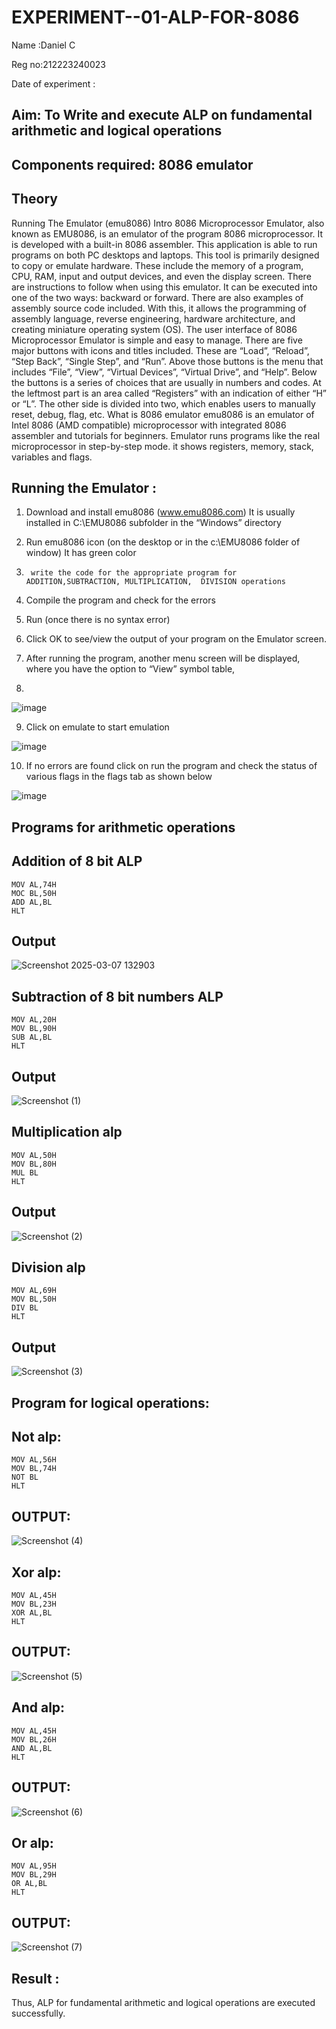 # EXPERIMENT--01-ALP-FOR-8086
Name :Daniel C

Reg no:212223240023

Date of experiment :





## Aim: To Write and execute ALP on fundamental arithmetic and logical operations
## Components required: 8086  emulator 
## Theory 
Running The Emulator (emu8086) Intro 8086 Microprocessor Emulator, also known as EMU8086, is an emulator of the program 8086 microprocessor. It is developed with a built-in 8086 assembler. This application is able to run programs on both PC desktops and laptops. This tool is primarily designed to copy or emulate hardware. These include the memory of a program, CPU, RAM, input and output devices, and even the display screen. There are instructions to follow when using this emulator. It can be executed into one of the two ways: backward or forward. There are also examples of assembly source code included. With this, it allows the programming of assembly language, reverse engineering, hardware architecture, and creating miniature operating system (OS). The user interface of 8086 Microprocessor Emulator is simple and easy to manage. There are five major buttons with icons and titles included. These are “Load”, “Reload”, “Step Back”, “Single Step”, and “Run”. Above those buttons is the menu that includes “File”, “View”, “Virtual Devices”, “Virtual Drive”, and “Help”. Below the buttons is a series of choices that are usually in numbers and codes. At the leftmost part is an area called “Registers” with an indication of either “H” or “L”. The other side is divided into two, which enables users to manually reset, debug, flag, etc. What is 8086 emulator emu8086 is an emulator of Intel 8086 (AMD compatible) microprocessor with integrated 8086 assembler and tutorials for beginners. Emulator runs programs like the real microprocessor in step-by-step mode. it shows registers, memory, stack, variables and flags.


 ## Running the Emulator :
1.	Download and install emu8086 (www.emu8086.com) It is usually installed in C:\EMU8086 subfolder in the “Windows” directory
2.	  Run  emu8086 icon (on the desktop or in the c:\EMU8086 folder of window) It has green color 
 
 
3.		write the code for the appropriate program for ADDITION,SUBTRACTION, MULTIPLICATION,  DIVISION operations 

4.	 Compile the program and check for the errors 
5.	Run (once there is no syntax error) 

6.	Click OK to see/view the output of your program on the Emulator screen. 


7.	After running the program, another menu screen will be displayed, where you have the option to “View” symbol table,
8.	 


![image](https://user-images.githubusercontent.com/36288975/189273263-d65baae9-4b8f-4723-afb3-c0ffa4052b04.png)











9.	Click on emulate to start emulation 








![image](https://user-images.githubusercontent.com/36288975/189273273-9bb36ec1-e2e8-4892-8d35-37707332bfdc.png)








10.	If no errors are found click on run the program and check the status of various flags in the flags tab as shown below 






![image](https://user-images.githubusercontent.com/36288975/189273277-113a2a33-4a40-4ff8-95a5-ecd3a1f504fe.png)







## Programs for arithmetic  operations

## Addition  of 8 bit ALP 
```
MOV AL,74H
MOC BL,50H
ADD AL,BL
HLT
```



## Output 
![Screenshot 2025-03-07 132903](https://github.com/user-attachments/assets/c62d752e-a967-4358-9006-46076f75887d)

 
## Subtraction   of 8 bit numbers  ALP 
```
MOV AL,20H
MOV BL,90H
SUB AL,BL
HLT
```
 
## Output  
![Screenshot (1)](https://github.com/user-attachments/assets/8c8a1dac-2968-4bf3-ac1f-574b5d208544)

## Multiplication alp 
```
MOV AL,50H
MOV BL,80H
MUL BL
HLT
```
 ## Output  
 ![Screenshot (2)](https://github.com/user-attachments/assets/f5bbc93a-e252-4ffe-a604-c7402ccae977)



## Division alp 
```
MOV AL,69H
MOV BL,50H
DIV BL
HLT
```


## Output  
![Screenshot (3)](https://github.com/user-attachments/assets/4b109800-3592-476c-9ff9-98e55ea72a53)

## Program for logical operations:
## Not alp:
```
MOV AL,56H
MOV BL,74H
NOT BL
HLT
```

## OUTPUT:
![Screenshot (4)](https://github.com/user-attachments/assets/1dcd74fb-f8bf-42ff-a23b-b48517ea24ff)

## Xor alp:
```
MOV AL,45H
MOV BL,23H
XOR AL,BL
HLT
```

## OUTPUT:
![Screenshot (5)](https://github.com/user-attachments/assets/203c8a1a-5e13-4ca7-a5ee-f558a68a1b04)

## And alp:
```
MOV AL,45H
MOV BL,26H
AND AL,BL
HLT
```

## OUTPUT:
![Screenshot (6)](https://github.com/user-attachments/assets/31f8a9c9-165e-46b7-9a6d-da8c1aba24b4)

## Or alp:
```
MOV AL,95H
MOV BL,29H
OR AL,BL
HLT
```

## OUTPUT:
![Screenshot (7)](https://github.com/user-attachments/assets/64d40cb0-58c2-4bbe-84b5-0ea32cf8bc47)


## Result :
Thus, ALP for fundamental arithmetic and logical operations are executed successfully.




 








